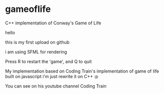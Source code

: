 # gameoflife
C++ implementation of Conway's Game of Life

hello

this is my first upload on github

i am using SFML for rendering

Press R to restart the 'game', and Q to quit

My implementation based on Coding Train's implementation of game of life built on javascript
i'm just rewrite it on C++ :p

You can see on his youtube channel Coding Train
